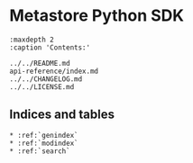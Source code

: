 # Metastore Python SDK

```{toctree}
:maxdepth 2
:caption 'Contents:'

../../README.md
api-reference/index.md
../../CHANGELOG.md
../../LICENSE.md
```

## Indices and tables

```
* :ref:`genindex`
* :ref:`modindex`
* :ref:`search`
```
